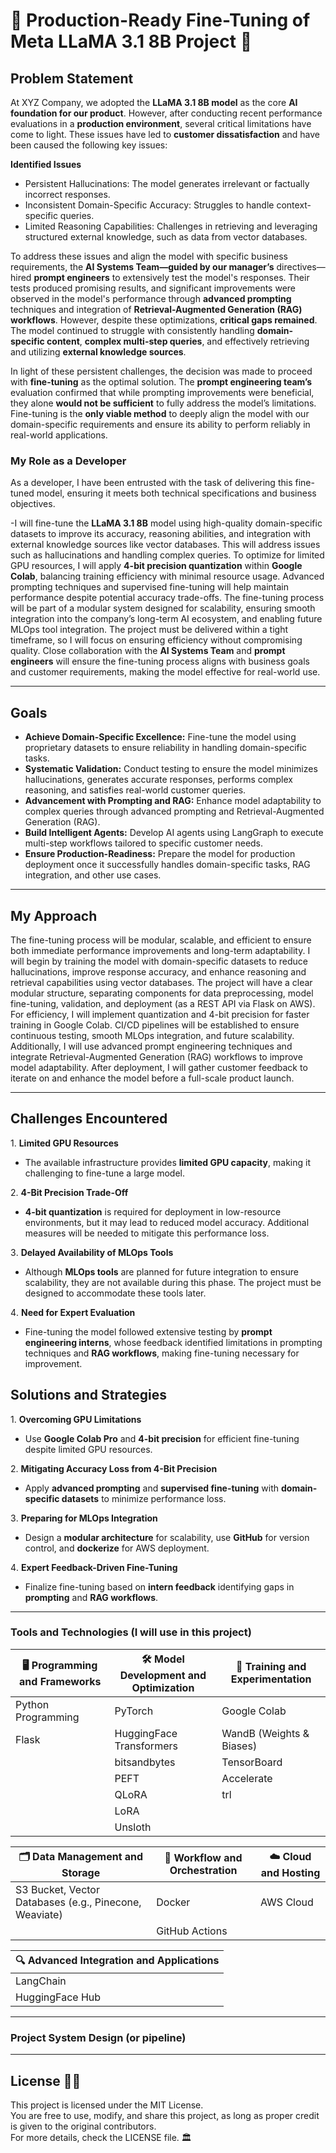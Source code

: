 # 🌿 Production-Ready Fine-Tuning of Meta LLaMA 3.1 8B Project 🌿
##  **Problem Statement**  
At XYZ Company, we adopted the **LLaMA 3.1 8B model** as the core **AI foundation for our product**. However, after conducting recent performance evaluations in a **production environment**, several critical limitations have come to light. These issues have led to **customer dissatisfaction** and have been caused the following key issues:


**Identified Issues**  
- Persistent Hallucinations: The model generates irrelevant or factually incorrect responses.  
- Inconsistent Domain-Specific Accuracy: Struggles to handle context-specific queries.  
- Limited Reasoning Capabilities: Challenges in retrieving and leveraging structured external knowledge, such as data from vector databases.

To address these issues and align the model with specific business requirements, the **AI Systems Team—guided by our manager’s** directives—hired **prompt engineers** to extensively test the model's responses. Their tests produced promising results, and significant improvements were observed in the model's performance through **advanced prompting** techniques and integration of **Retrieval-Augmented Generation (RAG) workflows**. However, despite these optimizations, **critical gaps remained**. The model continued to struggle with consistently handling **domain-specific content**, **complex multi-step queries**, and effectively retrieving and utilizing **external knowledge sources**. 

In light of these persistent challenges, the decision was made to proceed with **fine-tuning** as the optimal solution. The **prompt engineering team’s** evaluation confirmed that while prompting improvements were beneficial, they alone **would not be sufficient** to fully address the model’s limitations. Fine-tuning is the **only viable method** to deeply align the model with our domain-specific requirements and ensure its ability to perform reliably in real-world applications.

### **My Role as a Developer**  
As a developer, I have been entrusted with the task of delivering this fine-tuned model, ensuring it meets both technical specifications and business objectives. 

-I will fine-tune the **LLaMA 3.1 8B** model using high-quality domain-specific datasets to improve its accuracy, reasoning abilities, and integration with external knowledge sources like vector databases. This will address issues such as hallucinations and handling complex queries. To optimize for limited GPU resources, I will apply **4-bit precision quantization** within **Google Colab**, balancing training efficiency with minimal resource usage. Advanced prompting techniques and supervised fine-tuning will help maintain performance despite potential accuracy trade-offs. The fine-tuning process will be part of a modular system designed for scalability, ensuring smooth integration into the company’s long-term AI ecosystem, and enabling future MLOps tool integration. The project must be delivered within a tight timeframe, so I will focus on ensuring efficiency without compromising quality. Close collaboration with the **AI Systems Team** and **prompt engineers** will ensure the fine-tuning process aligns with business goals and customer requirements, making the model effective for real-world use.


---
## **Goals**

- **Achieve Domain-Specific Excellence:** Fine-tune the model using proprietary datasets to ensure reliability in handling domain-specific tasks.  
- **Systematic Validation:** Conduct testing to ensure the model minimizes hallucinations, generates accurate responses, performs complex reasoning, and satisfies real-world customer queries.  
- **Advancement with Prompting and RAG:** Enhance model adaptability to complex queries through advanced prompting and Retrieval-Augmented Generation (RAG).  
- **Build Intelligent Agents:** Develop AI agents using LangGraph to execute multi-step workflows tailored to specific customer needs.  
- **Ensure Production-Readiness:** Prepare the model for production deployment once it successfully handles domain-specific tasks, RAG integration, and other use cases.


---
## **My Approach**

The fine-tuning process will be modular, scalable, and efficient to ensure both immediate performance improvements and long-term adaptability. I will begin by training the model with domain-specific datasets to reduce hallucinations, improve response accuracy, and enhance reasoning and retrieval capabilities using vector databases. The project will have a clear modular structure, separating components for data preprocessing, model fine-tuning, validation, and deployment (as a REST API via Flask on AWS). For efficiency, I will implement quantization and 4-bit precision for faster training in Google Colab. CI/CD pipelines will be established to ensure continuous testing, smooth MLOps integration, and future scalability. Additionally, I will use advanced prompt engineering techniques and integrate Retrieval-Augmented Generation (RAG) workflows to improve model adaptability. After deployment, I will gather customer feedback to iterate on and enhance the model before a full-scale product launch.


--- 

## **Challenges Encountered**

1️. **Limited GPU Resources**  
- The available infrastructure provides **limited GPU capacity**, making it challenging to fine-tune a large model.

2️. **4-Bit Precision Trade-Off**  
- **4-bit quantization** is required for deployment in low-resource environments, but it may lead to reduced model accuracy. Additional measures will be needed to mitigate this performance loss.

3️. **Delayed Availability of MLOps Tools**  
- Although **MLOps tools** are planned for future integration to ensure scalability, they are not available during this phase. The project must be designed to accommodate these tools later.

4️. **Need for Expert Evaluation**  
- Fine-tuning the model followed extensive testing by **prompt engineering interns**, whose feedback identified limitations in prompting techniques and **RAG workflows**, making fine-tuning necessary for improvement.


## **Solutions and Strategies**

1️. **Overcoming GPU Limitations**  
- Use **Google Colab Pro** and **4-bit precision** for efficient fine-tuning despite limited GPU resources.

2️. **Mitigating Accuracy Loss from 4-Bit Precision**  
- Apply **advanced prompting** and **supervised fine-tuning** with **domain-specific datasets** to minimize performance loss.

3️. **Preparing for MLOps Integration**  
- Design a **modular architecture** for scalability, use **GitHub** for version control, and **dockerize** for AWS deployment.

4️. **Expert Feedback-Driven Fine-Tuning**  
- Finalize fine-tuning based on **intern feedback** identifying gaps in **prompting** and **RAG workflows**.


---
###  Tools and Technologies (I will use in this project)

| 🖥️ **Programming and Frameworks**         | 🛠️ **Model Development and Optimization**      | 🚀 **Training and Experimentation**           |
|-------------------------------------------|-------------------------------------------------|-----------------------------------------------|
| Python Programming                        | PyTorch                                         | Google Colab                                  |
| Flask                                     | HuggingFace Transformers                        | WandB (Weights & Biases)                      |
|                                           | bitsandbytes                                    | TensorBoard                                   |
|                                           | PEFT                                            | Accelerate                                    |
|                                           | QLoRA                                           | trl                                           |
|                                           | LoRA                                            |                                               |
|                                           | Unsloth                                         |                                               |

| 🗂️ **Data Management and Storage**        | 🔗 **Workflow and Orchestration**                | ☁️ **Cloud and Hosting**                      |
|-------------------------------------------|-------------------------------------------------|-----------------------------------------------|
| S3 Bucket, Vector Databases (e.g., Pinecone, Weaviate) | Docker                                          | AWS Cloud                                     |
|                                           | GitHub Actions                                  |                                               |

| 🔍 **Advanced Integration and Applications** |
|------------------------------------------------|
| LangChain                                      |
| HuggingFace Hub                                |

---

###  Project System Design (or pipeline)



---
## **License 📜✨**  
This project is licensed under the MIT License.  
You are free to use, modify, and share this project, as long as proper credit is given to the original contributors.  
For more details, check the LICENSE file. 🏛️

